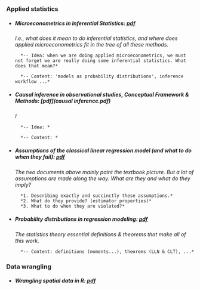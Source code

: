 
### Applied statistics

  - ##### Microeconometrics in Inferential Statistics: [pdf](microeconometrics.pdf)

      *I.e., what does it mean to do inferential statistics, and where does applied microeconometrics fit in the tree of all these methods.*
      
          *-- Idea: when we are doing applied microeconometrics, we must not forget we are really doing some inferential statistics. What does that mean?*
      
          *-- Content: 'models as probability distributions', inference workflow ...*
      
      
  - ##### Causal inference in observational studies, *Conceptual Framework & Methods*: [pdf](causal inference.pdf)

      *I*
      
          *-- Idea: *
      
          *-- Content: *
          

  - ##### Assumptions of the classical linear regression model (and what to do when they fail): [pdf](CLRM&estimators.pdf)

      *The two documents above mainly paint the textbook picture. But a lot of assumptions are made along the way. What are they and what do they imply?*
      
          *1. Describing exactly and succinctly these assumptions.*
          *2. What do they provide? (estimator properties)*
          *3. What to do when they are violated?*
  
  
  - ##### Probability distributions in regression modeling: [pdf](proba_theory.pdf)

      *The statistics theory essential definitions & theorems that make all of this work.*
      
          *-- Content: definitions (moments...), theorems (LLN & CLT), ...*
      

### Data wrangling

  - ##### Wrangling spatial data in R: [pdf](spatialData_R.pdf)

